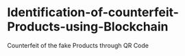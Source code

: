 # Identification-of-counterfeit-Products-using-Blockchain
Counterfeit of the fake Products through QR Code
